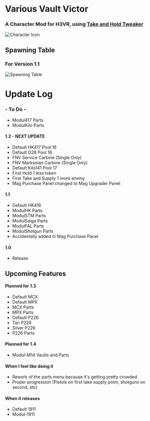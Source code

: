 
# Various Vault Victor
### A Character Mod for H3VR, using [Take and Hold Tweaker](https://github.com/devyndamonster/TakeAndHoldTweaker)
![Character Icon](https://i.imgur.com/qIZYWfS.png)

## Spawning Table
### For Version 1.1
![Spawning Table](https://i.imgur.com/gqS04et.png)

# Update Log

### - To Do -
- Modul417 Parts
- ModulKilo Parts

#### 1.2 - NEXT UPDATE
- Default HK417 Pool 16
- Default G28 Pool 16
- FNV Service Carbine (Single Only)
- FNV Marksman Carbine (Single Only)
- Default Kilo141 Pool 17
- First Hold 1 less token
- First Take and Supply 1 more enemy
- Mag Purchase Panel changed to Mag Upgrader Panel

#### 1.1
 - Default HK416
 - ModulHK Parts
 - ModulSTM Parts
- ModulSaiga Parts
- ModulFAL Parts
- ModulShotgun Parts
- Accidentally added in Mag Purchase Panel

#### 1.0
- Release

## Upcoming Features

#### Planned for 1.3
- Default MCX
- Default MPX
- MCX Parts
- MPX Parts
- Default P226
- Tan P226
- Silver P226
- P226 Parts

#### Planned for 1.4
- Modul-M14 Vaults and Parts

#### When I feel like doing it
- Rework of the parts menu because it's getting pretty crowded
- Proper progression (Pistols on first take supply point, shotguns on second, etc) 

#### When it releases
- Default 1911
- Modul-1911


